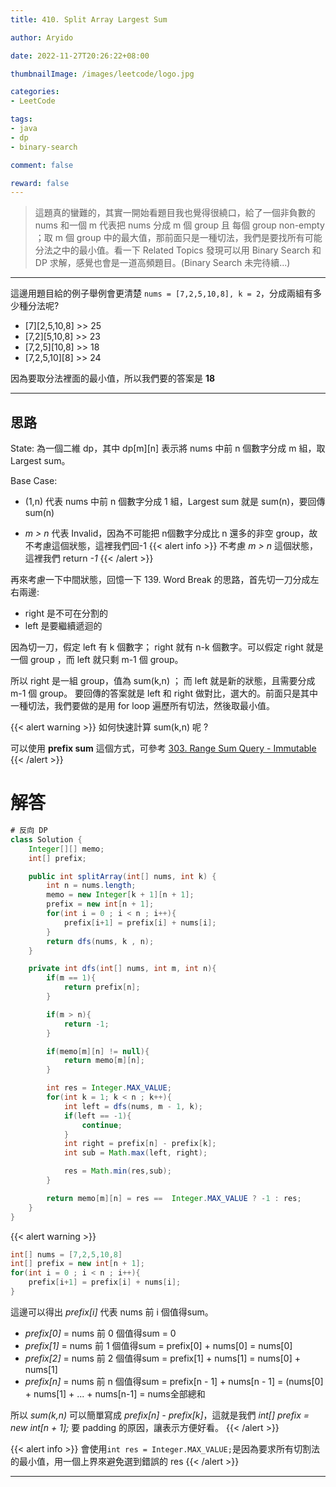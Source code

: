 ```yaml
---
title: 410. Split Array Largest Sum

author: Aryido

date: 2022-11-27T20:26:22+08:00

thumbnailImage: /images/leetcode/logo.jpg

categories:
- LeetCode

tags:
- java
- dp
- binary-search

comment: false

reward: false
---
```

<!--BODY-->
> 這題真的蠻難的，其實一開始看題目我也覺得很繞口，給了一個非負數的 nums 和一個 m 代表把 nums 分成 m 個 group 且 每個 group non-empty ；取 m 個 group 中的最大值，那前面只是一種切法，我們是要找所有可能分法之中的最小值。看一下 Related Topics 發現可以用 Binary Search 和 DP 求解，感覺也會是一道高頻題目。(Binary Search 未完待續...)
<!--more-->

---

這邊用題目給的例子舉例會更清楚 ```nums = [7,2,5,10,8], k = 2```，分成兩組有多少種分法呢?
- [7][2,5,10,8] >> 25
- [7,2][5,10,8] >> 23
- [7,2,5][10,8] >> 18
- [7,2,5,10][8] >> 24

因為要取分法裡面的最小值，所以我們要的答案是 **18**

---

## 思路
State:  為一個二維 dp，其中 dp[m][n] 表示將 nums 中前 n 個數字分成 m 組，取 Largest sum。

Base Case:
- (1,n) 代表 nums 中前 n 個數字分成 1 組，Largest sum 就是 sum(n)，要回傳 sum(n)

- *m > n* 代表 Invalid，因為不可能把 n個數字分成比 n 還多的非空 group，故不考慮這個狀態，這裡我們回-1
{{< alert info >}}
不考慮 *m > n* 這個狀態，這裡我們 return *-1*
{{< /alert >}}

再來考慮一下中間狀態，回憶一下 139. Word Break 的思路，首先切一刀分成左右兩邊:
- right 是不可在分割的
- left 是要繼續遞迴的

因為切一刀，假定 left 有 k 個數字； right 就有 n-k 個數字。可以假定 right 就是一個 group ，而 left 就只剩 m-1 個 group。

所以 right 是一組 group，值為 sum(k,n) ； 而 left 就是新的狀態，且需要分成 m-1 個 group。 要回傳的答案就是 left 和 right 做對比，選大的。前面只是其中一種切法，我們要做的是用 for loop 遍歷所有切法，然後取最小值。

{{< alert warning >}}
如何快速計算 sum(k,n) 呢 ?

可以使用 **prefix sum** 這個方式，可參考 [303. Range Sum Query - Immutable](https://leetcode.com/problems/range-sum-query-immutable/)
{{< /alert >}}

# 解答
```java
# 反向 DP
class Solution {
    Integer[][] memo;
    int[] prefix;

    public int splitArray(int[] nums, int k) {
        int n = nums.length;
        memo = new Integer[k + 1][n + 1];
        prefix = new int[n + 1];
        for(int i = 0 ; i < n ; i++){
            prefix[i+1] = prefix[i] + nums[i];
        }
        return dfs(nums, k , n);
    }

    private int dfs(int[] nums, int m, int n){
        if(m == 1){
            return prefix[n];
        }

        if(m > n){
            return -1;
        }

        if(memo[m][n] != null){
            return memo[m][n];
        }

        int res = Integer.MAX_VALUE;
        for(int k = 1; k < n ; k++){
            int left = dfs(nums, m - 1, k);
            if(left == -1){
                continue;
            }
            int right = prefix[n] - prefix[k];
            int sub = Math.max(left, right);

            res = Math.min(res,sub);
        }

        return memo[m][n] = res ==  Integer.MAX_VALUE ? -1 : res;
    }
}
```
{{< alert warning >}}
```java
int[] nums = [7,2,5,10,8]
int[] prefix = new int[n + 1];
for(int i = 0 ; i < n ; i++){
    prefix[i+1] = prefix[i] + nums[i];
}
```
這邊可以得出 *prefix[i]* 代表 nums 前 i 個值得sum。

- *prefix[0]* = nums 前 0 個值得sum = 0
- *prefix[1]* = nums 前 1 個值得sum = prefix[0] + nums[0] = nums[0]
- *prefix[2]* = nums 前 2 個值得sum = prefix[1] + nums[1] = nums[0] + nums[1]
- *prefix[n]* =  nums 前 n 個值得sum = prefix[n - 1] + nums[n - 1] = (nums[0] + nums[1] + ... + nums[n-1] = nums全部總和

所以 *sum(k,n)* 可以簡單寫成 *prefix[n] - prefix[k]*，這就是我們 *int[] prefix = new int[n + 1];* 要 padding 的原因，讓表示方便好看。
{{< /alert >}}

{{< alert info >}}
會使用```int res = Integer.MAX_VALUE;```是因為要求所有切割法的最小值，用一個上界來避免選到錯誤的 res
{{< /alert >}}

---